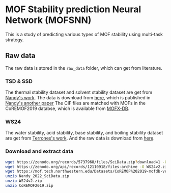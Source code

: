 # MOF Stability prediction Neural Network (MOFSNN)
This is a study of predicting various types of MOF stability using multi-task strategy.
## Raw data
The raw data is stored in the `raw_data` folder, which can get from literature. 
### TSD & SSD 
The thermal stability dataset and solvent stability dataset are get from [Nandy's work](https://pubs.acs.org/doi/10.1021/jacs.1c07217).
The data is download from [here](https://zenodo.org/records/5737968/files/SciData.zip?download=1), which is published in [Nandy's another paper](https://www.nature.com/articles/s41597-022-01181-0)
The CIF files are matched with MOFs in the CoREMOF2019 databse, which is available from [MOFX-DB](https://mof.tech.northwestern.edu/databases).
### WS24
The water stability, acid stability, base stability, and boiling stability dataset are get from [Terrones's work](https://pubs.acs.org/doi/10.1021/jacs.4c05879).
And the raw data is download from [here](https://zenodo.org/records/12110918).
### Download and extract data
```sh
wget https://zenodo.org/records/5737968/files/SciData.zip?download=1 -O Nandy_2022_SciData.zip
wget https://zenodo.org/api/records/12110918/files-archive -O WS24v2.zip
wget https://mof.tech.northwestern.edu/Datasets/CoREMOF%202019-mofdb-version:dc8a0295db.zip -O CoREMOF2019.zip
unzip Nandy_2022_SciData.zip
unzip WS24v2.zip
unzip CoREMOF2019.zip
```
